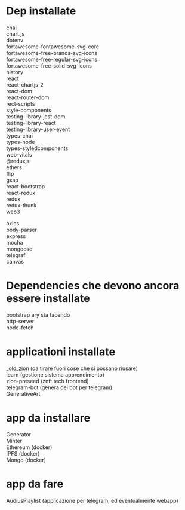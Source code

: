 # Dep installate

chai<br>
chart.js<br>
dotenv<br>
fortawesome-fontawesome-svg-core<br>
fortawesome-free-brands-svg-icons<br>
fortawesome-free-regular-svg-icons<br>
fortawesome-free-solid-svg-icons<br>
history<br>
react<br>
react-chartjs-2<br>
react-dom<br>
react-router-dom<br>
rect-scripts<br>
style-components<br>
testing-library-jest-dom<br>
testing-library-react<br>
testing-library-user-event<br>
types-chai<br>
types-node<br>
types-styledcomponents<br>
web-vitals<br>
@reduxjs <br>
ethers <br>
flip <br>
gsap <br>
react-bootstrap <br>
react-redux <br>
redux <br>
redux-thunk <br>
web3 <br>

axios <br>
body-parser <br>
express <br>
mocha <br>
mongoose <br>
telegraf <br>
canvas<br>

# Dependencies che devono ancora essere installate

bootstrap ary sta facendo <br>
http-server <br>
node-fetch <br>

# applicationi installate

\_old_zion (da tirare fuori cose che si possano riusare)<br>
learn (gestione sistema apprendimento)<br>
zion-preseed (znft.tech frontend)<br>
telegram-bot (genera dei bot per telegram)<br>
GenerativeArt<br>

# app da installare

Generator<br>
Minter<br>
Ethereum (docker)<br>
IPFS (docker)<br>
Mongo (docker)<br>

# app da fare

AudiusPlaylist (applicazione per telegram, ed eventualmente webapp)
